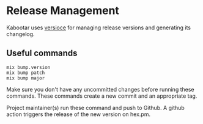# Release Management

Kabootar uses [versioce](https://hexdocs.pm/versioce/readme.html) for managing release versions and generating its changelog.

## Useful commands
```
mix bump.version
mix bump patch
mix bump major
```

Make sure you don't have any uncommitted changes before running these commands. These commands create a new commit and an appropriate tag.

Project maintainer(s) run these command and push to Github. A github action triggers the release of the new version on hex.pm.